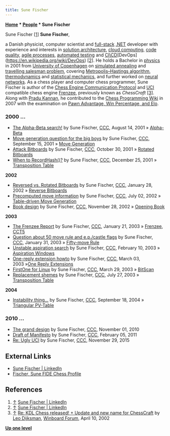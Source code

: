 ```yaml
---
title: Sune Fischer
---
```

**[Home](Home "Home") \* [People](People "People") \* Sune Fischer**



 [](https://www.linkedin.com/in/sune-fischer-61b4197/) Sune Fischer <a id="cite-note-1" href="#cite-ref-1">[1]</a> 
**Sune Fischer**,  

a Danish physicist, computer scientist and [full-stack](https://en.wikipedia.org/wiki/Solution_stack) [.NET](https://en.wikipedia.org/wiki/.NET_Framework) developer with experience and interests in [solution architecture](https://en.wikipedia.org/wiki/Solution_architecture), [cloud computing](https://en.wikipedia.org/wiki/Cloud_computing), 
[code quality](https://en.wikipedia.org/wiki/Software_quality), [agile processes](https://en.wikipedia.org/wiki/Agile_software_development), [automated testing](https://en.wikipedia.org/wiki/Test_automation) and [CI\CD](https://en.wikipedia.org/wiki/CI/CD)\[DevOps](https://en.wikipedia.org/wiki/DevOps) <a id="cite-note-2" href="#cite-ref-2">[2]</a>.
He holds a Bachelor in [physics](https://en.wikipedia.org/wiki/Physics) in 2001 from [University of Copenhagen](https://en.wikipedia.org/wiki/University_of_Copenhagen) on [simulated annealing](Simulated_Annealing "Simulated Annealing") and [travelling salesman problem](https://en.wikipedia.org/wiki/Travelling_salesman_problem), covering [Metropolis–Hastings algorithm](https://en.wikipedia.org/wiki/Metropolis%E2%80%93Hastings_algorithm), [thermodynamics](https://en.wikipedia.org/wiki/Thermodynamics) and [statistical mechanics](https://en.wikipedia.org/wiki/Statistical_mechanics), 
and further worked on [neural networks](Neural_Networks "Neural Networks"). As a chess player and computer chess programmer, Sune Fischer is author of the [Chess Engine Communication Protocol](Chess_Engine_Communication_Protocol "Chess Engine Communication Protocol") and [UCI](UCI "UCI") compatible chess engine [Frenzee](Frenzee "Frenzee"), previously known as *ChessCraft* <a id="cite-note-3" href="#cite-ref-3">[3]</a>.
Along with [Pradu Kannan](Pradu_Kannan "Pradu Kannan"), he contributed to the [Chess Programming Wiki](Home "Home") in 2007 with the examination on [Pawn Advantage, Win Percentage, and Elo](Pawn_Advantage,_Win_Percentage,_and_Elo "Pawn Advantage, Win Percentage, and Elo").



### 2000 ...


* [The Alpha-Beta search!](https://www.stmintz.com/ccc/index.php?id=183650) by Sune Fischer, [CCC](CCC "CCC"), August 14, 2001 » [Alpha-Beta](Alpha-Beta "Alpha-Beta")
* [Move generation question for the big boys](https://www.stmintz.com/ccc/index.php?id=188901) by Sune Fischer, [CCC](CCC "CCC"), September 15, 2001 » [Move Generation](Move_Generation "Move Generation")
* [Attack Bitboards](https://www.stmintz.com/ccc/index.php?id=194920) by Sune Fischer, [CCC](CCC "CCC"), October 30, 2001 » [Rotated Bitboards](Rotated_Bitboards "Rotated Bitboards")
* [When to RecordHash()?](https://www.stmintz.com/ccc/index.php?id=203516) by Sune Fischer, [CCC](CCC "CCC"), December 25, 2001 » [Transposition Table](Transposition_Table "Transposition Table")


**2002**



* [Reversed vs. Rotated Bitboards](https://www.stmintz.com/ccc/index.php?id=210339) by Sune Fischer, [CCC](CCC "CCC"), January 28, 2002 » [Reverse Bitboards](Reverse_Bitboards "Reverse Bitboards")
* [Precomputed move information](https://www.stmintz.com/ccc/index.php?id=238333) by Sune Fischer, [CCC](CCC "CCC"), July 02, 2002 » [Table-driven Move Generation](Table-driven_Move_Generation "Table-driven Move Generation")
* [Book design](https://www.stmintz.com/ccc/index.php?id=267805) by Sune Fischer, [CCC](CCC "CCC"), November 28, 2002 » [Opening Book](Opening_Book "Opening Book")


**2003**



* [The Frenzee Report](https://www.stmintz.com/ccc/index.php?id=278587) by Sune Fischer, [CCC](CCC "CCC"), January 21, 2003 » [Frenzee](Frenzee "Frenzee"), [CCT5](CCT5 "CCT5")
* [Question about 50 move rule and e.p./castle flags](https://www.stmintz.com/ccc/index.php?id=280707) by Sune Fischer, [CCC](CCC "CCC"), January 31, 2003 » [Fifty-move Rule](Fifty-move_Rule "Fifty-move Rule")
* [Unstable aspiration search](https://www.stmintz.com/ccc/index.php?id=283426) by Sune Fischer, [CCC](CCC "CCC"), February 10, 2003 » [Aspiration Windows](Aspiration_Windows "Aspiration Windows")
* [One-reply extension howto](https://www.stmintz.com/ccc/index.php?id=287757) by Sune Fischer, [CCC](CCC "CCC"), March 03, 2003 »[One Reply Extensions](One_Reply_Extensions "One Reply Extensions")
* [FirstOne for Linux](https://www.stmintz.com/ccc/index.php?id=291062) by Sune Fischer, [CCC](CCC "CCC"), March 29, 2003 » [BitScan](BitScan "BitScan")
* [Replacement shemes](https://www.stmintz.com/ccc/index.php?id=308392) by Sune Fischer, [CCC](CCC "CCC"), July 27, 2003 » [Transposition Table](Transposition_Table "Transposition Table")


**2004**



* [Instability thing...](https://www.stmintz.com/ccc/index.php?id=388106) by Sune Fischer, [CCC](CCC "CCC"), September 18, 2004 » [Triangular PV-Table](Triangular_PV-Table "Triangular PV-Table")


### 2010 ...


* [The grand design](http://www.talkchess.com/forum/viewtopic.php?t=36569) by Sune Fischer, [CCC](CCC "CCC"), November 01, 2010
* [Draft of Manifesto](http://www.talkchess.com/forum/viewtopic.php?t=37949) by Sune Fischer, [CCC](CCC "CCC"), February 05, 2011
* [Re: Ugly UCI](http://www.talkchess.com/forum3/viewtopic.php?f=7&t=58392&start=47) by Sune Fischer, [CCC](CCC "CCC"), November 29, 2015


## External Links


* [Sune Fischer | LinkedIn](https://www.linkedin.com/in/sune-fischer-61b4197/)
* [Fischer, Sune FIDE Chess Profile](http://ratings.fide.com/card.phtml?event=1413716)


## References


1. <a id="cite-ref-1" href="#cite-note-1">↑</a> [Sune Fischer | LinkedIn](https://www.linkedin.com/in/sune-fischer-61b4197/)
2. <a id="cite-ref-2" href="#cite-note-2">↑</a> [Sune Fischer | LinkedIn](https://www.linkedin.com/in/sune-fischer-61b4197/)
3. <a id="cite-ref-3" href="#cite-note-3">↑</a> [Re: KDL Chess released! + Update and new name for ChessCraft](http://www.open-aurec.com/wbforum/viewtopic.php?f=18&t=36801&start=4) by [Leo Dijksman](Leo_Dijksman "Leo Dijksman"), [Winboard Forum](Computer_Chess_Forums "Computer Chess Forums"), April 10, 2002

**[Up one level](People "People")**







 
